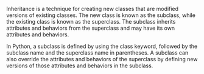 Inheritance is a technique for creating new classes that are modified versions of existing classes. The new class is known as the subclass, while the existing class is known as the superclass. The subclass inherits attributes and behaviors from the superclass and may have its own attributes and behaviors.

In Python, a subclass is defined by using the class keyword, followed by the subclass name and the superclass name in parentheses.
  A subclass can also override the attributes and behaviors of the superclass by defining new versions of those attributes and behaviors in the subclass. 
